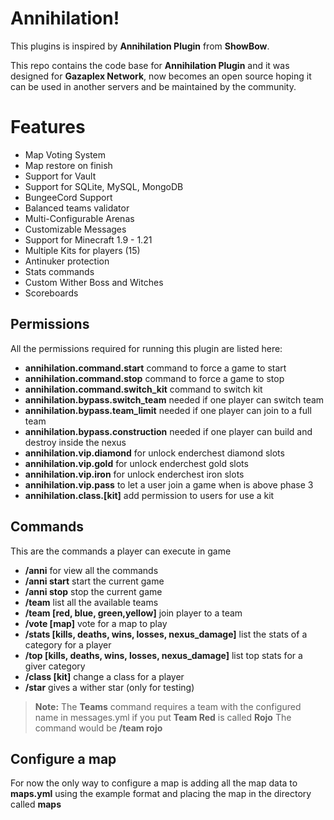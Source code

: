 # Annihilation!

This plugins is inspired by **Annihilation Plugin** from **ShowBow**.

This repo contains the code base for **Annihilation Plugin** and it was designed for **Gazaplex Network**, now becomes an open source hoping it can be used in another servers and be maintained by the community.

# Features
- Map Voting System
- Map restore on finish
- Support for Vault
- Support for SQLite, MySQL, MongoDB
- BungeeCord Support
- Balanced teams validator
- Multi-Configurable Arenas
- Customizable Messages
- Support for Minecraft 1.9 - 1.21
- Multiple Kits for players (15)
- Antinuker protection
- Stats commands
- Custom Wither Boss and Witches
- Scoreboards

## Permissions

All the permissions required for running this plugin are listed here:
 
 - **annihilation.command.start** command to force a game to start
 - **annihilation.command.stop** command to force a game to stop
 - **annihilation.command.switch_kit** command to  switch kit
 - **annihilation.bypass.switch_team** needed if one player can switch team
 - **annihilation.bypass.team_limit** needed if one player can join to a full team
 - **annihilation.bypass.construction** needed if one player can build and destroy inside the nexus
 - **annihilation.vip.diamond** for unlock enderchest diamond slots
 - **annihilation.vip.gold** for unlock enderchest gold slots
 - **annihilation.vip.iron** for unlock enderchest iron slots
 - **annihilation.vip.pass** to let a user join a game when is above phase 3
 - **annihilation.class.[kit]** add permission to users for use a kit

## Commands

This are the commands a player can execute in game

- **/anni** for view all the commands
- **/anni start** start the current game
- **/anni stop** stop the current game
- **/team** list all the available teams
- **/team [red, blue, green,yellow]** join player to a team
- **/vote [map]** vote for a map to play
- **/stats [kills, deaths, wins, losses, nexus_damage]** list the stats of a category for a player
- **/top [kills, deaths, wins, losses, nexus_damage]** list top stats for a giver category
- **/class [kit]** change a class for a player
- **/star** gives a wither star (only for testing)


> **Note:** The **Teams** command requires a team with the configured name in messages.yml if you put **Team Red** is called **Rojo** The command would be **/team rojo**
> 

## Configure a map
For now the only way to configure a map is adding all the map data to **maps.yml** using the example format and placing the map in the directory called **maps**

